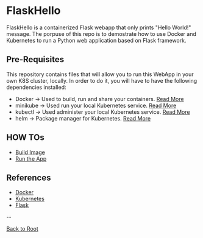 # FlaskHello

FlaskHello is a containerized Flask webapp that only prints "Hello World!" message.
The porpuse of this repo is to demostrate how to use Docker and Kubernetes to run a Python web application based on Flask framework.

## Pre-Requisites

This repository contains files that will allow you to run this WebApp in your own K8S cluster, locally.
In order to do it, you will have to have the following dependencies installed:
* Docker -> Used to build, run and share your containers. [Read More](https://docs.docker.com/get-docker/)
* minikube -> Used run your local Kubernetes service. [Read More](https://minikube.sigs.k8s.io/docs/start/)
* kubectl -> Used administer your local Kubernetes service. [Read More](https://kubernetes.io/docs/tasks/tools/install-kubectl/)
* helm -> Package manager for Kubernetes. [Read More](https://helm.sh/docs/intro/quickstart/)

## HOW TOs
* [Build Image](build.md)
* [Run the App](k8s.md)

## References

* [Docker](https://docs.docker.com/get-docker/)
* [Kubernetes](https://kubernetes.io/docs/setup/)
* [Flask](https://flask.palletsprojects.com/en/1.1.x/)

--

[Back to Root](../README.md)